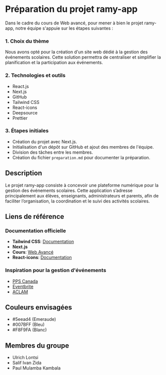 # Préparation du projet ramy-app

Dans le cadre du cours de Web avancé, pour mener à bien le projet ramy-app, notre équipe s'appuie sur les étapes suivantes :

### 1. Choix du thème
Nous avons opté pour la création d'un site web dédié à la gestion des événements scolaires. Cette solution permettra de centraliser et simplifier la planification et la participation aux événements.

### 2. Technologies et outils
- React.js 
- Next.js 
- GitHub
- Tailwind CSS 
- React-icons 
- Deepsource 
- Prettier

### 3. Étapes initiales
- Création du projet avec Next.js.
- Initialisation d'un dépôt sur GitHub et ajout des membres de l'équipe.
- Division des tâches entre les membres.
- Création du fichier `preparation.md` pour documenter la préparation.

## Description
Le projet ramy-app consiste à concevoir une plateforme numérique pour la gestion des événements scolaires. Cette application s’adresse principalement aux élèves, enseignants, administrateurs et parents, afin de faciliter l’organisation, la coordination et le suivi des activités scolaires.

## Liens de référence
### Documentation officielle
- **Tailwind CSS**: [Documentation](https://tailwindcss.com/docs/responsive-design)
- **Next.js**
- **Cours**: [Web Avancé](https://web-avance.ouambvision.com/)
- **React-icons**: [Documentation](https://react-icons.github.io/react-icons/search/#q=menu)

### Inspiration pour la gestion d'événements
- [PPS Canada](https://www.ppscanada.com/animations-evenement-scolaire/)
- [Eventbrite](https://www.eventbrite.co/fr_CA/b/canada/school-activities/)
- [ACLAM](https://www.aclam.ca/secondaireenspectacle/)

## Couleurs envisagées
- #5eead4 (Emeraude)
- #007BFF (Bleu)
- #F8F9FA (Blanc)

## Membres du groupe
- Ulrich Lontsi
- Salif Ivan Zida
- Paul Mulamba Kambala
